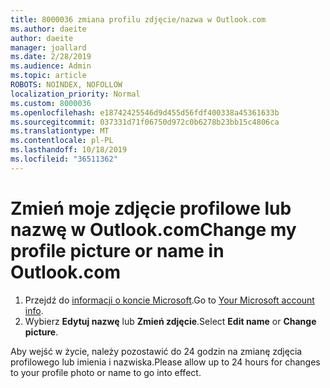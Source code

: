 ```yaml
---
title: 8000036 zmiana profilu zdjęcie/nazwa w Outlook.com
ms.author: daeite
author: daeite
manager: joallard
ms.date: 2/28/2019
ms.audience: Admin
ms.topic: article
ROBOTS: NOINDEX, NOFOLLOW
localization_priority: Normal
ms.custom: 8000036
ms.openlocfilehash: e18742425546d9d455d56fdf400338a45361633b
ms.sourcegitcommit: 037331d71f06750d972c0b6278b23bb15c4806ca
ms.translationtype: MT
ms.contentlocale: pl-PL
ms.lasthandoff: 10/18/2019
ms.locfileid: "36511362"
---
```

# <a name="change-my-profile-picture-or-name-in-outlookcom"></a><span data-ttu-id="817f0-102">Zmień moje zdjęcie profilowe lub nazwę w Outlook.com</span><span class="sxs-lookup"><span data-stu-id="817f0-102">Change my profile picture or name in Outlook.com</span></span>

1. <span data-ttu-id="817f0-103">Przejdź do [informacji o koncie Microsoft](https://go.microsoft.com/fwlink/p/?linkid=860841).</span><span class="sxs-lookup"><span data-stu-id="817f0-103">Go to [Your Microsoft account info](https://go.microsoft.com/fwlink/p/?linkid=860841).</span></span>
1. <span data-ttu-id="817f0-104">Wybierz **Edytuj nazwę** lub **Zmień zdjęcie**.</span><span class="sxs-lookup"><span data-stu-id="817f0-104">Select **Edit name** or **Change picture**.</span></span>

<span data-ttu-id="817f0-105">Aby wejść w życie, należy pozostawić do 24 godzin na zmianę zdjęcia profilowego lub imienia i nazwiska.</span><span class="sxs-lookup"><span data-stu-id="817f0-105">Please allow up to 24 hours for changes to your profile photo or name to go into effect.</span></span>